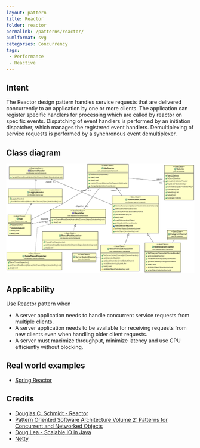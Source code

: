 ```yaml
---
layout: pattern
title: Reactor
folder: reactor
permalink: /patterns/reactor/
pumlformat: svg
categories: Concurrency
tags:
 - Performance
 - Reactive
---
```


## Intent
The Reactor design pattern handles service requests that are delivered concurrently to an application by one or more clients. The application can register specific handlers for processing which are called by reactor on specific events. Dispatching of event handlers is performed by an initiation dispatcher, which manages the registered event handlers. Demultiplexing of service requests is performed by a synchronous event demultiplexer.

## Class diagram
![Reactor](./etc/reactor.png "Reactor")

## Applicability
Use Reactor pattern when

* A server application needs to handle concurrent service requests from multiple clients.
* A server application needs to be available for receiving requests from new clients even when handling older client requests.
* A server must maximize throughput, minimize latency and use CPU efficiently without blocking.

## Real world examples

* [Spring Reactor](http://projectreactor.io/)

## Credits

* [Douglas C. Schmidt - Reactor](https://www.dre.vanderbilt.edu/~schmidt/PDF/Reactor.pdf)
* [Pattern Oriented Software Architecture Volume 2: Patterns for Concurrent and Networked Objects](https://www.amazon.com/gp/product/0471606952/ref=as_li_tl?ie=UTF8&camp=1789&creative=9325&creativeASIN=0471606952&linkCode=as2&tag=javadesignpat-20&linkId=889e4af72dca8261129bf14935e0f8dc)
* [Doug Lea - Scalable IO in Java](http://gee.cs.oswego.edu/dl/cpjslides/nio.pdf)
* [Netty](http://netty.io/)
